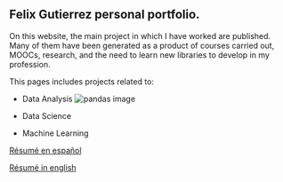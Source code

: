 ## Felix Gutierrez personal portfolio.

On this website, the main project in which I have worked are published. Many of them have been generated as a product of courses carried out, MOOCs, research, and the need to learn new libraries to develop in my profession.

This pages includes projects related to:

 *  Data Analysis
![pandas image](https://fvgm-spec.github.io/img/using_pandas.png)

 *  Data Science
 *  Machine Learning

[Résumé en español](https://fvgm-spec.github.io/CV/felix_gutierrez_cv_espanyol.pdf)

[Résumé in english](https://fvgm-spec.github.io/CV/felix_gutierrez_cv_english.pdf)
